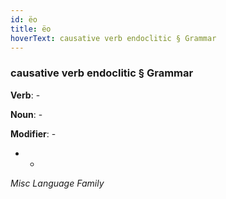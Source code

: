 ```yaml
---
id: ëo
title: ëo
hoverText: causative verb endoclitic § Grammar
---
```


### causative verb endoclitic § Grammar

**Verb**: -

**Noun**: -

**Modifier**: -

- -

*Misc Language Family*